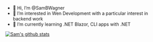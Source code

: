 - 👋 Hi, I’m @SamBWagner
- 👀 I’m interested in Wen Development with a particular interest in backend work
- 🌱 I’m currently learning .NET Blazor, CLI apps with .NET

[![Sam's github stats](https://github-readme-stats.vercel.app/api?username=SamBWagner&theme=dark)](https://github.com/SamBWagner/github-readme-stats)
